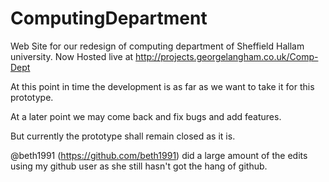# ComputingDepartment
Web Site for our redesign of computing department of Sheffield Hallam university. Now Hosted live at http://projects.georgelangham.co.uk/Comp-Dept

At this point in time the development is as far as we want to take it for this prototype.

At a later point we may come back and fix bugs and add features.

But currently the prototype shall remain closed as it is.

@beth1991 (https://github.com/beth1991) did a large amount of the edits using my github user as she still hasn't got the hang of github.
